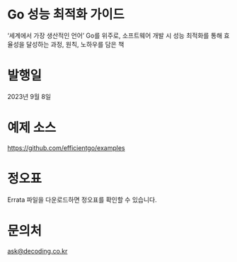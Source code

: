 # Go 성능 최적화 가이드
‘세계에서 가장 생산적인 언어’ Go를 위주로, 소프트웨어 개발 시 성능 최적화를 통해 효율성을 달성하는 과정, 원칙, 노하우를 담은 책

# 발행일
2023년 9월 8일

# 예제 소스
https://github.com/efficientgo/examples

# 정오표 
Errata 파일을 다운로드하면 정오표를 확인할 수 있습니다. 

# 문의처 
ask@decoding.co.kr 
